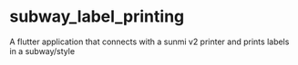 # subway_label_printing
 A flutter application that connects with a sunmi v2 printer and prints labels  in a subway/style
